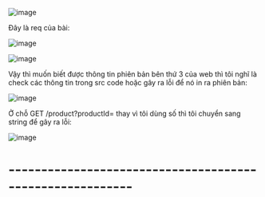 ![image](https://github.com/user-attachments/assets/f3ba873c-1ef7-4f69-85f8-54c784b96e7b)

Đây là req của bài:

![image](https://github.com/user-attachments/assets/020a9526-5cb2-4a5d-99de-884400a6a158)

![image](https://github.com/user-attachments/assets/9be33f03-2f0f-4253-a4d2-044ae67c5126)

Vậy thì muốn biết được thông tin phiên bản bên thứ 3 của web thì tôi nghĩ là check các thông tin trong src code hoặc gây ra lỗi để nó in ra phiên bản:

![image](https://github.com/user-attachments/assets/90fd2de3-530d-48b0-ac10-0775396278f0)

Ở chỗ GET /product?productId= thay vì tôi dùng số thì tôi chuyển sang string để gây ra lỗi:

![image](https://github.com/user-attachments/assets/ba40e942-726e-4e97-b9d7-18f2bbdb09f7)

<h1>---------------------------------------------------------</h1>
<br>





